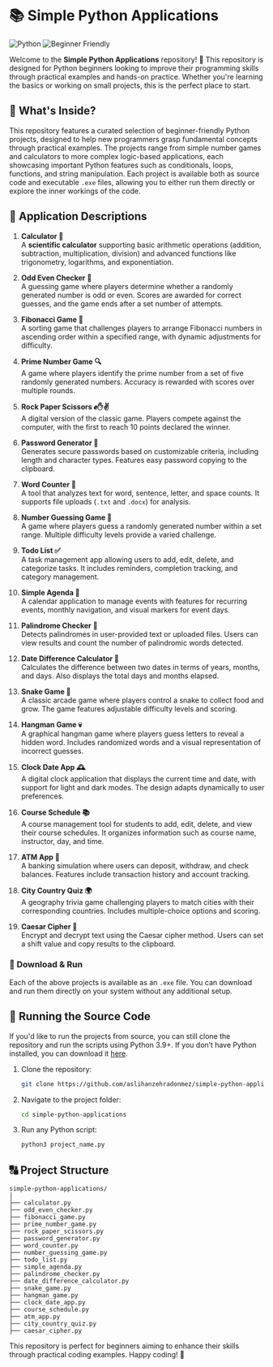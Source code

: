 # 📚 Simple Python Applications

![Python](https://img.shields.io/badge/Python-3.9%2B-blue.svg) ![Beginner Friendly](https://img.shields.io/badge/Beginner-Friendly-green.svg)

Welcome to the **Simple Python Applications** repository! 🎉 This repository is designed for Python beginners looking to improve their programming skills through practical examples and hands-on practice. Whether you're learning the basics or working on small projects, this is the perfect place to start.

## 🚀 What's Inside?

This repository features a curated selection of beginner-friendly Python projects, designed to help new programmers grasp fundamental concepts through practical examples. The projects range from simple number games and calculators to more complex logic-based applications, each showcasing important Python features such as conditionals, loops, functions, and string manipulation. Each project is available both as source code and executable `.exe` files, allowing you to either run them directly or explore the inner workings of the code.

## 🌟 Application Descriptions

1. **Calculator 🧮**  
   A **scientific calculator** supporting basic arithmetic operations (addition, subtraction, multiplication, division) and advanced functions like trigonometry, logarithms, and exponentiation.

2. **Odd Even Checker 🔢**  
   A guessing game where players determine whether a randomly generated number is odd or even. Scores are awarded for correct guesses, and the game ends after a set number of attempts.

3. **Fibonacci Game 🐑**  
   A sorting game that challenges players to arrange Fibonacci numbers in ascending order within a specified range, with dynamic adjustments for difficulty.

4. **Prime Number Game 🔍**  
   A game where players identify the prime number from a set of five randomly generated numbers. Accuracy is rewarded with scores over multiple rounds.

5. **Rock Paper Scissors ✊✋✌**  
   A digital version of the classic game. Players compete against the computer, with the first to reach 10 points declared the winner.

6. **Password Generator 🔐**  
   Generates secure passwords based on customizable criteria, including length and character types. Features easy password copying to the clipboard.

7. **Word Counter 📝**  
   A tool that analyzes text for word, sentence, letter, and space counts. It supports file uploads (`.txt` and `.docx`) for analysis.

8. **Number Guessing Game 🎯**  
   A game where players guess a randomly generated number within a set range. Multiple difficulty levels provide a varied challenge.

9. **Todo List ✅**  
   A task management app allowing users to add, edit, delete, and categorize tasks. It includes reminders, completion tracking, and category management.

10. **Simple Agenda 📅**  
    A calendar application to manage events with features for recurring events, monthly navigation, and visual markers for event days.

11. **Palindrome Checker 🔄**  
    Detects palindromes in user-provided text or uploaded files. Users can view results and count the number of palindromic words detected.

12. **Date Difference Calculator 📅**  
    Calculates the difference between two dates in terms of years, months, and days. Also displays the total days and months elapsed.

13. **Snake Game 🐍**  
    A classic arcade game where players control a snake to collect food and grow. The game features adjustable difficulty levels and scoring.

14. **Hangman Game 💀**  
    A graphical hangman game where players guess letters to reveal a hidden word. Includes randomized words and a visual representation of incorrect guesses.

15. **Clock Date App 🕰**  
    A digital clock application that displays the current time and date, with support for light and dark modes. The design adapts dynamically to user preferences.

16. **Course Schedule 📚**  
    A course management tool for students to add, edit, delete, and view their course schedules. It organizes information such as course name, instructor, day, and time.

17. **ATM App 🏦**  
    A banking simulation where users can deposit, withdraw, and check balances. Features include transaction history and account tracking.

18. **City Country Quiz 🌍**  
    A geography trivia game challenging players to match cities with their corresponding countries. Includes multiple-choice options and scoring.

19. **Caesar Cipher 🔏**  
    Encrypt and decrypt text using the Caesar cipher method. Users can set a shift value and copy results to the clipboard.

### 🔢️ Download & Run

Each of the above projects is available as an `.exe` file. You can download and run them directly on your system without any additional setup.

## 🔧 Running the Source Code

If you'd like to run the projects from source, you can still clone the repository and run the scripts using Python 3.9+. If you don’t have Python installed, you can download it [here](https://www.python.org/downloads/).

1. Clone the repository:
    ```bash
    git clone https://github.com/aslihanzehradonmez/simple-python-applications.git
    ```

2. Navigate to the project folder:
    ```bash
    cd simple-python-applications
    ```

3. Run any Python script:
    ```bash
    python3 project_name.py
    ```

## 🔠 Project Structure

```
simple-python-applications/
│
├── calculator.py
├── odd_even_checker.py
├── fibonacci_game.py
├── prime_number_game.py
├── rock_paper_scissors.py
├── password_generator.py
├── word_counter.py
├── number_guessing_game.py
├── todo_list.py
├── simple_agenda.py
├── palindrome_checker.py
├── date_difference_calculator.py
├── snake_game.py
├── hangman_game.py
├── clock_date_app.py
├── course_schedule.py
├── atm_app.py
├── city_country_quiz.py
├── caesar_cipher.py
```

This repository is perfect for beginners aiming to enhance their skills through practical coding examples. Happy coding! 🚀
